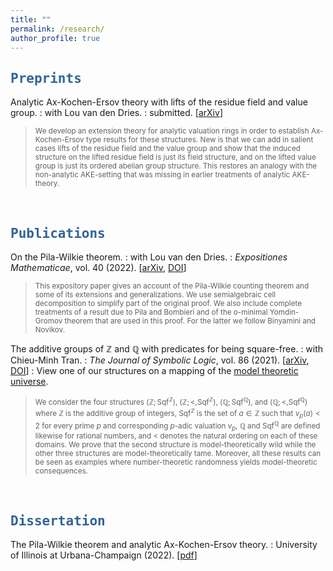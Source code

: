 ```yaml
---
title: ""
permalink: /research/
author_profile: true
---
```

<script type="text/javascript"
  src="https://www.maths.nottingham.ac.uk/plp/pmadw/LaTeXMathML.js">
 </script>

## <kbd id="Preprints"><a href="#Preprints" style="text-decoration: none; color: #326496">Preprints</a></kbd>

Analytic Ax-Kochen-Ersov theory with lifts of the residue field and value group.
: with Lou van den Dries.
: submitted. [<a href="https://arxiv.org/abs/2401.04094" target=blank>arXiv</a>]
> <small> We develop an extension theory for analytic valuation rings in order  to establish Ax-Kochen-Ersov type results for these structures. New is that we can add in salient cases lifts of the residue field and the value group and show that the induced structure on the lifted residue field is just its field structure, and on the lifted value group is just its ordered abelian group structure. This restores an analogy with the non-analytic AKE-setting that was missing in earlier treatments of analytic AKE-theory.</small> 

<br>

## <kbd id="Publications"><a href="#Publications" style="text-decoration: none; color: #326496">Publications</a></kbd>


On the Pila-Wilkie theorem.
: with Lou van den Dries. 
: <i>Expositiones Mathematicae</i>, vol. 40 (2022). [<a href="https://arxiv.org/abs/2010.14046" target=_blank>arXiv</a>, <a href="https://doi.org/10.1016/j.exmath.2022.03.001" target="_blank">DOI</a>]
> <small> This expository paper gives an account of the Pila-Wilkie counting theorem and some of its extensions and generalizations. We use semialgebraic cell decomposition to simplify part of the original proof. We also include complete treatments of a result due to Pila and Bombieri and of the o-minimal Yomdin-Gromov theorem that are used in this proof. For the latter we follow Binyamini and Novikov.</small>

The additive groups of $ℤ$ and $ℚ$ with predicates for being square-free.
: with Chieu-Minh Tran. 
: <i>The Journal of Symbolic Logic</i>, vol. 86 (2021). [<a href="https://arxiv.org/abs/1707.00096" target="_blank">arXiv</a>, <a href="https://doi.org/10.1017/jsl.2020.30" target="_blank">DOI</a>]
: View one of our structures on a mapping of the <a href="http://forkinganddividing.com/#_02_54" target="blank">model theoretic universe</a>.
> <small> We consider the four structures $(ℤ;\mbox{Sqf}^ℤ)$, $(ℤ;<,\mbox{Sqf}^ℤ)$, $(ℚ;\mbox{Sqf}^ℚ)$, and $(ℚ;<,\mbox{Sqf}^ℚ)$ where $ℤ$ is the additive group of integers, $\mbox{Sqf}^ℤ$ is the set of $a\in ℤ$ such that $v_p(a)<2$ for every prime $p$ and corresponding $p$-adic valuation $v_p$, $ℚ$ and $\mbox{Sqf}^ℚ$ are defined likewise for rational numbers, and $<$ denotes the natural ordering on each of these domains. We prove that the second structure is model-theoretically wild while the other three structures are model-theoretically tame. Moreover, all these results can be seen as examples where number-theoretic randomness yields model-theoretic consequences.</small>

<br>

## <kbd id="Dissertation"><a href="#Dissertation" style="text-decoration: none; color: #326496">Dissertation</a></kbd>

The Pila-Wilkie theorem and analytic Ax-Kochen-Ersov theory.
: University of Illinois at Urbana-Champaign (2022). [<a href="https://neerbhardwaj.github.io/files/Thesis.pdf" target="_blank">pdf</a>]



<!-- 

<a href="http://neerbhardwaj.github.io/files/On%20the%20Pila-Wilkie%20theorem.pdf" target="_blank">pdf</a>,
<a href="http://neerbhardwaj.github.io/files/On%20the%20Pila-Wilkie%20theorem.pdf" target="_blank">pdf</a>,
, <a href="https://hdl.handle.net/2142/116173" target="_blank">DOI</a>

-->





